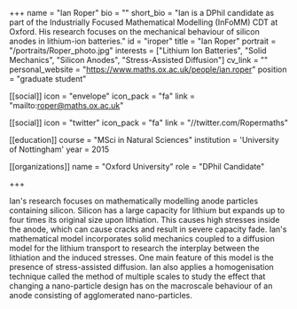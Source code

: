 +++
name = "Ian Roper"
bio = ""
short_bio = "Ian is a DPhil candidate as part of the Industrially Focused Mathematical Modelling (InFoMM) CDT at Oxford. His research focuses on the mechanical behaviour of silicon anodes in lithium-ion batteries."
id = "iroper"
title = "Ian Roper"
portrait = "/portraits/Roper_photo.jpg"
interests = ["Lithium Ion Batteries", "Solid Mechanics", "Silicon Anodes", "Stress-Assisted Diffusion"]
cv_link = ""
personal_website = "https://www.maths.ox.ac.uk/people/ian.roper"
position = "graduate student"

[[social]]
    icon = "envelope"
    icon_pack = "fa"
    link = "mailto:roper@maths.ox.ac.uk"

[[social]]
    icon = "twitter"
    icon_pack = "fa"
    link = "//twitter.com/Ropermaths"

[[education]]
    course = "MSci in Natural Sciences"
    institution = 'University of Nottingham'
    year = 2015

[[organizations]]
    name = "Oxford University"
    role = "DPhil Candidate"

+++

Ian's research focuses on mathematically modelling anode particles containing silicon. Silicon has a large capacity for lithium but expands up to four times its original size upon lithiation. This causes high stresses inside the anode, which can cause cracks and result in severe capacity fade. Ian's mathematical model incorporates solid mechanics coupled to a diffusion model for the lithium transport to research the interplay between the lithiation and the induced stresses. One main feature of this model is the presence of stress-assisted diffusion. Ian also applies a homogenisation technique called the method of multiple scales to study the effect that changing a nano-particle design has on the macroscale behaviour of an anode consisting of agglomerated nano-particles.
